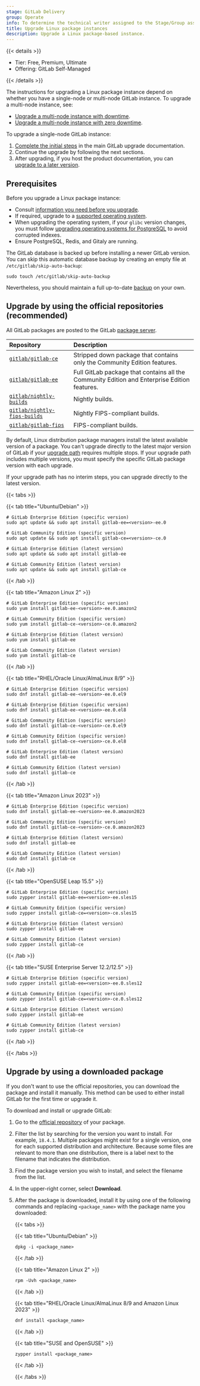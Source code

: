 ```yaml
---
stage: GitLab Delivery
group: Operate
info: To determine the technical writer assigned to the Stage/Group associated with this page, see https://handbook.gitlab.com/handbook/product/ux/technical-writing/#assignments
title: Upgrade Linux package instances
description: Upgrade a Linux package-based instance.
---
```


{{< details >}}

- Tier: Free, Premium, Ultimate
- Offering: GitLab Self-Managed

{{< /details >}}

The instructions for upgrading a Linux package instance depend on whether you have a single-node or multi-node
GitLab instance. To upgrade a multi-node instance, see:

- [Upgrade a multi-node instance with downtime](../with_downtime.md).
- [Upgrade a multi-node instance with zero downtime](../zero_downtime.md).

To upgrade a single-node GitLab instance:

1. [Complete the initial steps](../upgrade.md#upgrade-gitlab) in the main GitLab upgrade documentation.
1. Continue the upgrade by following the next sections.
1. After upgrading, if you host the product documentation, you can
   [upgrade to a later version](../../administration/docs_self_host.md#upgrade-the-product-documentation-to-a-later-version).

## Prerequisites

Before you upgrade a Linux package instance:

- Consult [information you need before you upgrade](../plan_your_upgrade.md).
- If required, upgrade to a [supported operating system](../../install/package/_index.md).
- When upgrading the operating system, if your `glibc` version changes, you must follow
  [upgrading operating systems for PostgreSQL](../../administration/postgresql/upgrading_os.md) to avoid corrupted indexes.
- Ensure PostgreSQL, Redis, and Gitaly are running.

The GitLab database is backed up before installing a newer GitLab version. You can skip this automatic database backup
by creating an empty file at `/etc/gitlab/skip-auto-backup`:

```shell
sudo touch /etc/gitlab/skip-auto-backup
```

Nevertheless, you should maintain a full up-to-date [backup](../../administration/backup_restore/_index.md) on your own.

## Upgrade by using the official repositories (recommended)

All GitLab packages are posted to the GitLab [package server](https://packages.gitlab.com/gitlab/).

| Repository                                                                             | Description |
|:---------------------------------------------------------------------------------------|:------------|
| [`gitlab/gitlab-ce`](https://packages.gitlab.com/gitlab/gitlab-ce)                     | Stripped down package that contains only the Community Edition features. |
| [`gitlab/gitlab-ee`](https://packages.gitlab.com/gitlab/gitlab-ee)                     | Full GitLab package that contains all the Community Edition and Enterprise Edition features. |
| [`gitlab/nightly-builds`](https://packages.gitlab.com/gitlab/nightly-builds)           | Nightly builds. |
| [`gitlab/nightly-fips-builds`](https://packages.gitlab.com/gitlab/nightly-fips-builds) | Nightly FIPS-compliant builds. |
| [`gitlab/gitlab-fips`](https://packages.gitlab.com/gitlab/gitlab-fips)                 | FIPS-compliant builds. |

By default, Linux distribution package managers install the latest available version of a package. You can't upgrade directly to the
latest major version of GitLab if your [upgrade path](../upgrade_paths.md) requires multiple stops. If your upgrade
path includes multiple versions, you must specify the specific GitLab package version with each upgrade.

If your upgrade path has no interim steps, you can upgrade directly to the latest version.

{{< tabs >}}

{{< tab title="Ubuntu/Debian" >}}

```shell
# GitLab Enterprise Edition (specific version)
sudo apt update && sudo apt install gitlab-ee=<version>-ee.0

# GitLab Community Edition (specific version)
sudo apt update && sudo apt install gitlab-ce=<version>-ce.0

# GitLab Enterprise Edition (latest version)
sudo apt update && sudo apt install gitlab-ee

# GitLab Community Edition (latest version)
sudo apt update && sudo apt install gitlab-ce
```

{{< /tab >}}

{{< tab title="Amazon Linux 2" >}}

```shell
# GitLab Enterprise Edition (specific version)
sudo yum install gitlab-ee-<version>-ee.0.amazon2

# GitLab Community Edition (specific version)
sudo yum install gitlab-ce-<version>-ce.0.amazon2

# GitLab Enterprise Edition (latest version)
sudo yum install gitlab-ee

# GitLab Community Edition (latest version)
sudo yum install gitlab-ce
```

{{< /tab >}}

{{< tab title="RHEL/Oracle Linux/AlmaLinux 8/9" >}}

```shell
# GitLab Enterprise Edition (specific version)
sudo dnf install gitlab-ee-<version>-ee.0.el9

# GitLab Enterprise Edition (specific version)
sudo dnf install gitlab-ee-<version>-ee.0.el8

# GitLab Community Edition (specific version)
sudo dnf install gitlab-ce-<version>-ce.0.el9

# GitLab Community Edition (specific version)
sudo dnf install gitlab-ce-<version>-ce.0.el8

# GitLab Enterprise Edition (latest version)
sudo dnf install gitlab-ee

# GitLab Community Edition (latest version)
sudo dnf install gitlab-ce
```

{{< /tab >}}

{{< tab title="Amazon Linux 2023" >}}

```shell
# GitLab Enterprise Edition (specific version)
sudo dnf install gitlab-ee-<version>-ee.0.amazon2023

# GitLab Community Edition (specific version)
sudo dnf install gitlab-ce-<version>-ce.0.amazon2023

# GitLab Enterprise Edition (latest version)
sudo dnf install gitlab-ee

# GitLab Community Edition (latest version)
sudo dnf install gitlab-ce
```

{{< /tab >}}

{{< tab title="OpenSUSE Leap 15.5" >}}

```shell
# GitLab Enterprise Edition (specific version)
sudo zypper install gitlab-ee=<version>-ee.sles15

# GitLab Community Edition (specific version)
sudo zypper install gitlab-ce=<version>-ce.sles15

# GitLab Enterprise Edition (latest version)
sudo zypper install gitlab-ee

# GitLab Community Edition (latest version)
sudo zypper install gitlab-ce
```

{{< /tab >}}

{{< tab title="SUSE Enterprise Server 12.2/12.5" >}}

```shell
# GitLab Enterprise Edition (specific version)
sudo zypper install gitlab-ee=<version>-ee.0.sles12

# GitLab Community Edition (specific version)
sudo zypper install gitlab-ce=<version>-ce.0.sles12

# GitLab Enterprise Edition (latest version)
sudo zypper install gitlab-ee

# GitLab Community Edition (latest version)
sudo zypper install gitlab-ce
```

{{< /tab >}}

{{< /tabs >}}

## Upgrade by using a downloaded package

If you don't want to use the official repositories, you can
download the package and install it manually. This method can be used to either
install GitLab for the first time or upgrade it.

To download and install or upgrade GitLab:

1. Go to the [official repository](#upgrade-by-using-the-official-repositories-recommended) of your package.
1. Filter the list by searching for the version you want to install. For example, `18.4.1`. Multiple packages might
   exist for a single version, one for each supported distribution and architecture. Because some files are
   relevant to more than one distribution, there is a label next to the filename that indicates the distribution.
1. Find the package version you wish to install, and select the filename from the list.
1. In the upper-right corner, select **Download**.
1. After the package is downloaded, install it by using one of the
   following commands and replacing `<package_name>` with the package name
   you downloaded:

   {{< tabs >}}

   {{< tab title="Ubuntu/Debian" >}}

   ```shell
   dpkg -i <package_name>
   ```

   {{< /tab >}}

   {{< tab title="Amazon Linux 2" >}}

   ```shell
   rpm -Uvh <package_name>
   ```

   {{< /tab >}}

   {{< tab title="RHEL/Oracle Linux/AlmaLinux 8/9 and Amazon Linux 2023" >}}

   ```shell
   dnf install <package_name>
   ```

   {{< /tab >}}

   {{< tab title="SUSE and OpenSUSE" >}}

   ```shell
   zypper install <package_name>
   ```

   {{< /tab >}}

   {{< /tabs >}}
